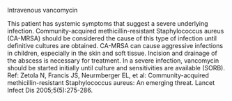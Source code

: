 Intravenous vancomycin

This patient has systemic symptoms that suggest a severe underlying infection. Community-acquired methicillin-resistant Staphylococcus aureus (CA-MRSA) should be considered the cause of this type of infection until definitive cultures are obtained. CA-MRSA can cause aggressive infections in children, especially in the skin and soft tissue. Incision and drainage of the abscess is necessary for treatment. In a severe infection, vancomycin should be started initially until culture and sensitivities are available (SORB).
Ref: Zetola N, Francis JS, Neurmberger EL, et al: Community-acquired methicillin-resistant Staphylococcus aureus: An emerging threat. Lancet Infect Dis 2005;5(5):275-286.